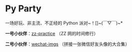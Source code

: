 # Py Party
一场好玩、非主流、不正经的 Python 派对~！[]~(￣▽￣)~*



**一号小伙伴**：[zz-practice](zz-practice) （ZZ 网的时间修行）

**二号小伙伴**：[wechat-imgs](wechat-imgs) （拼接一张微信好友头像的大合集）

